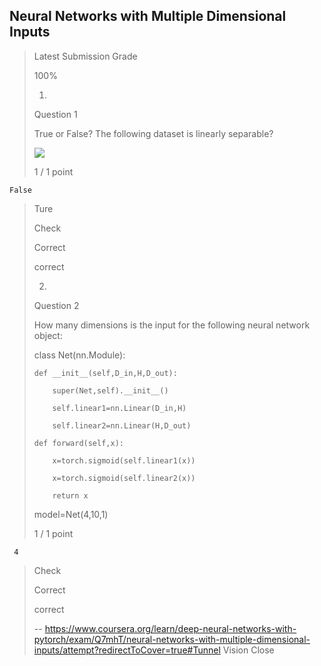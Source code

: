 ## Neural Networks with Multiple Dimensional Inputs
> 
> Latest Submission Grade
> 
> 100%
> 
> 1.
> 
> Question 1
> 
> True or False? The following dataset is linearly separable?
> 
> ![](https://d3c33hcgiwev3.cloudfront.net/imageAssetProxy.v1/tLqJ5urYEem0mBK9yWeCVg_b6245ac729f0efbc84ce51b723790585_linearly_sep_data-1-.png?expiry=1598918400000&hmac=b3NROlQ7dZTtNUKMMKknCBrhxfPznljChWm0sGW9RBk)
> 
> 1 / 1 point
> 

    False 
> 
>  Ture 
> 
> Check
> 
> Correct
> 
> correct
> 
> 2.
> 
> Question 2
> 
> How many dimensions is the input for the following neural network object:
> 
> 
> class Net(nn.Module):
> 
>     def __init__(self,D_in,H,D_out):
> 
>         super(Net,self).__init__()
> 
>         self.linear1=nn.Linear(D_in,H)
> 
>         self.linear2=nn.Linear(H,D_out)
> 
>     def forward(self,x):
> 
>         x=torch.sigmoid(self.linear1(x))  
> 
>         x=torch.sigmoid(self.linear2(x))
> 
>         return x
> 
> model=Net(4,10,1)
> 
> 
> 1 / 1 point
> 

     4
> 
> Check
> 
> Correct
> 
> correct
>
> -- https://www.coursera.org/learn/deep-neural-networks-with-pytorch/exam/Q7mhT/neural-networks-with-multiple-dimensional-inputs/attempt?redirectToCover=true#Tunnel Vision Close

